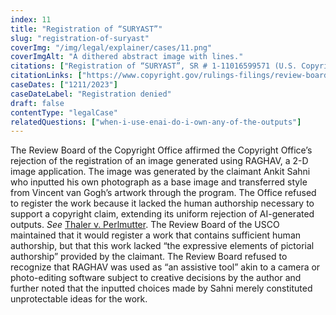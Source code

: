 ```yaml
---
index: 11
title: "Registration of “SURYAST”"
slug: "registration-of-suryast"
coverImg: "/img/legal/explainer/cases/11.png"
coverImgAlt: "A dithered abstract image with lines."
citations: ["Registration of “SURYAST”, SR # 1-11016599571 (U.S. Copyright Office)"]
citationLinks: ["https://www.copyright.gov/rulings-filings/review-board/docs/SURYAST.pdf"]
caseDates: ["1211/2023"]
caseDateLabel: "Registration denied"
draft: false 
contentType: "legalCase"
relatedQuestions: ["when-i-use-enai-do-i-own-any-of-the-outputs"]
---
```

The Review Board of the Copyright Office affirmed the Copyright Office’s rejection of the registration of an image generated using RAGHAV, a 2-D image application. The image was generated by the claimant Ankit Sahni who inputted his own photograph as a base image and transferred style from Vincent van Gogh’s artwork through the program. The Office refused to register the work because it lacked the human authorship necessary to support a copyright claim, extending its uniform rejection of AI-generated outputs. *See* [Thaler v. Perlmutter](https://knowingmachines.org/knowing-legal-machines/legal-explainer/cases/thaler-v-perlmutter). The Review Board of the USCO maintained that it would register a work that contains sufficient human authorship, but that this work lacked “the expressive elements of pictorial authorship” provided by the claimant. The Review Board refused to recognize that RAGHAV was used as “an assistive tool” akin to a camera or photo-editing software subject to creative decisions by the author and further noted that the inputted choices made by Sahni merely constituted unprotectable ideas for the work. 